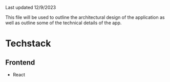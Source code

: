 Last updated 12/9/2023

This file will be used to outline the architectural design of the application as well as outline some of the technical details of the app.

# Techstack

## Frontend

- React

